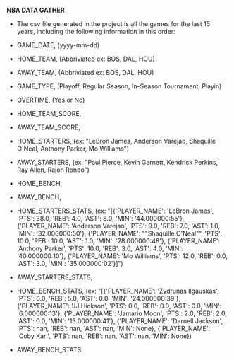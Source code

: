 **NBA DATA GATHER**
- The csv file generated in the project is all the games for the last 15 years, including the following information in this order:

- GAME_DATE, (yyyy-mm-dd)
- HOME_TEAM, (Abbriviated ex: BOS, DAL, HOU)
- AWAY_TEAM, (Abbriviated ex: BOS, DAL, HOU)
- GAME_TYPE, (Playoff, Regular Season, In-Season Tournament, Playin)
- OVERTIME, (Yes or No)
- HOME_TEAM_SCORE,
- AWAY_TEAM_SCORE,
- HOME_STARTERS, (ex: "LeBron James, Anderson Varejao, Shaquille O'Neal, Anthony Parker, Mo Williams")
- AWAY_STARTERS,  (ex: "Paul Pierce, Kevin Garnett, Kendrick Perkins, Ray Allen, Rajon Rondo")
- HOME_BENCH, 
- AWAY_BENCH,
- HOME_STARTERS_STATS, (ex: "[{'PLAYER_NAME': 'LeBron James', 'PTS': 38.0, 'REB': 4.0, 'AST': 8.0, 'MIN': '44.000000:55'}, {'PLAYER_NAME': 'Anderson Varejao', 'PTS': 9.0, 'REB': 7.0, 'AST': 1.0, 'MIN': '32.000000:50'}, {'PLAYER_NAME': ""Shaquille O'Neal"", 'PTS': 10.0, 'REB': 10.0, 'AST': 1.0, 'MIN': '28.000000:48'}, {'PLAYER_NAME': 'Anthony Parker', 'PTS': 10.0, 'REB': 3.0, 'AST': 4.0, 'MIN': '40.000000:10'}, {'PLAYER_NAME': 'Mo Williams', 'PTS': 12.0, 'REB': 0.0, 'AST': 3.0, 'MIN': '35.000000:02'}]")
- AWAY_STARTERS_STATS,
- HOME_BENCH_STATS, (ex: "[{'PLAYER_NAME': 'Zydrunas Ilgauskas', 'PTS': 6.0, 'REB': 5.0, 'AST': 0.0, 'MIN': '24.000000:39'},  {'PLAYER_NAME': 'JJ Hickson', 'PTS': 0.0, 'REB': 0.0, 'AST': 0.0, 'MIN': '6.000000:13'}, {'PLAYER_NAME': 'Jamario Moon', 'PTS': 2.0, 'REB': 2.0, 'AST': 0.0, 'MIN': '13.000000:41'}, {'PLAYER_NAME': 'Darnell Jackson', 'PTS': nan, 'REB': nan, 'AST': nan, 'MIN': None}, {'PLAYER_NAME': 'Coby Karl', 'PTS': nan, 'REB': nan, 'AST': nan, 'MIN': None})
- AWAY_BENCH_STATS

